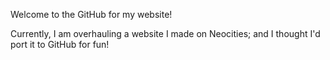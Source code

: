 Welcome to the GitHub for my website!

Currently, I am overhauling a website I made on Neocities; and I thought I'd port it to GitHub for fun!
